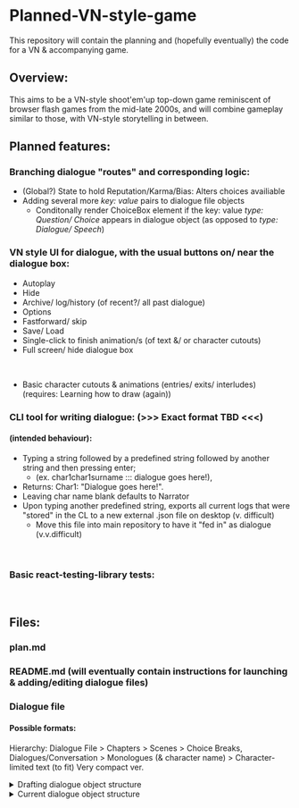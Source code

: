 # Planned-VN-style-game

This repository will contain the planning and (hopefully eventually) the code for a VN & accompanying game.
<br>

## Overview:
This aims to be a VN-style shoot'em'up top-down game reminiscent of browser flash games from the mid-late 2000s, and will combine gameplay similar to those, with VN-style storytelling in between.
<br>

## Planned features:
### Branching dialogue "routes" and corresponding logic:
- (Global?) State to hold Reputation/Karma/Bias: Alters choices availiable
- Adding several more _key: value_ pairs to dialogue file objects
    + Conditonally render ChoiceBox element if the key: value _type: Question/ Choice_ appears in dialogue object (as opposed to _type: Dialogue/ Speech_)

### VN style UI for dialogue, with the usual buttons on/ near the dialogue box:

- Autoplay
- Hide
- Archive/ log/history (of recent?/ all past dialogue)
- Options
- Fastforward/ skip
- Save/ Load
- Single-click to finish animation/s (of text &/ or character cutouts)
- Full screen/ hide dialogue box
<br>

- Basic character cutouts & animations (entries/ exits/ interludes) (requires: Learning how to draw (again))

### CLI tool for writing dialogue: (>>> Exact format TBD <<<)
#### (intended behaviour): 
- Typing a string followed by a predefined string followed by another string and then pressing enter; 
    + (ex. char1char1surname ::: dialogue goes here!), 
- Returns: Char1: "Dialogue goes here!".
- Leaving char name blank defaults to Narrator
- Upon typing another predefined string, exports all current logs that were "stored" in the CL to a new external .json file on desktop (v. difficult)
    + Move this file into main repository to have it "fed in" as dialogue (v.v.difficult)
<br>

### Basic react-testing-library tests:
<br>

## Files:
### plan.md
### README.md (will eventually contain instructions for launching & adding/editing dialogue files)       
### Dialogue file 
#### Possible formats:

Hierarchy:
    Dialogue File > Chapters > Scenes > Choice Breaks, Dialogues/Conversation > Monologues (& character name) > Character-limited text (to fit)
            Very compact ver.

<details> 
<summary>Drafting dialogue object structure</summary>

```js 
        Ch Title: Title
        Ch 1: [
                { 
                    Scene0: [
                        {   
                            Dialogue1:"x",
                            transitionInAnimations: ["some","numbers","here"],
                            Name: "speech",
                            transitionOutAnimations: ["some","numbers","here"]
                        },
                /* -----------------------ALTERNATIVELY------------------- */
                        {
                            Character: "Name",
                            Dialogue: "Speech",
                            Expression: "normal"
                        },
                /* ------------------------------------------------------- */
                        {
                            CB:"choiceBreak1",
                            1: "Choice1Text",
                            2: "Choice2Text",
                            3: "Choice3Text"
                        }

                Dialogue2: 
                {

                }

                    ]
                }
            Scene1:
            [
                
            ]
        ]




        {
            Character: Name
            Dialogue: Speech
            (Animations?): ?
        }


        {
            Character: "Character's speech?"
        },
        { ChoiceBreak1 }
        {
            Character: "Character's speech?"
        }
```

</details>

<details> 
<summary>Current dialogue object structure</summary>
<br>

### Each Chapter is an array of scene objects:
- Each Scene object is an array of "dialogue" object (i.e. what changes on screen between each click")
    + Each dialogue object contains several keys:
        - Name
        - Dialogue
        - Background (optional, only when the background changes)
        - Question & Options (optional, only at question moments)
        - Sprite (url/ path) **TBD**
        - Sprite type (i.e. The expression: normal, sad, angry etc) **TBD**
        - Animations **TBD**
```js
let ch1 = 
[
    {
        id:1
        scene:[
            {
                Name:"John Doe",
                Dialogue:"Hello World !",
                Background: "background.jpg"
            },
            {
                Name:"World",
                Dialogue:"Hello John !",
            }
            {
                Name:"Alien",
                Dialogue:"Choose your demise !",
                Question:"Which demise should we choose ?",
                Options: [
                    {
                        Text:"Meteor strike",
                        Next:1,
                    },
                    {
                        Text:"Invasion",
                        Next:2,
                    },
                    {
                        Text:"Nanomachine plague",
                        Next:3,
                    },
                ],
            }
        ]
    },
    {
        BG:bgImg2.jpg
        Scene2:[ 
            {
            }
        ]
    },
] 
```
</details>